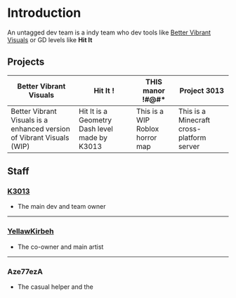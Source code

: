 # Introduction
An untagged dev team is a indy team who dev tools like [Better Vibrant Visuals](https://github.com/Better-Vibrant-Visuals) or GD levels like **Hit It**
## Projects
|Better Vibrant Visuals                                                |Hit It !                                      |THIS manor !#@#*               |Project 3013
|-                                                                     |-                                             |-                              |-
|Better Vibrant Visuals is a enhanced version of Vibrant Visuals (WIP) |Hit It is a Geometry Dash level made by K3013 |This is a WIP Roblox horror map|This is a Minecraft cross-platform server
## Staff
### [K3013](https://github.com/K3013)
- The main dev and team owner
***
### [YellawKirbeh](https://github.com/YellauwKirbeh673154)
- The co-owner and main artist
***
### **Aze77ezA**
- The casual helper and the
